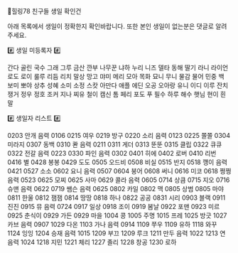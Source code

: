 🌈힐링78 친구들 생일 확인건

아래 목록에서 생일이 정확한지 확인바랍니다.
또한 본인 생일이 없는분은 댓글로 알려주세요.

#️⃣  생일 미등록자 #️⃣ 

간다 골린 국수 그래 그루
금산 깐부 나무꾼 냐하 누리
니즈 델타 동해 딸기 라니
라이언 로도 로이 룰루 리듬
리치 말상 망고 먀미 메리
모아 목화 묘니 무니 물감
물어 민중 백 보미 뽀야
상추 성혜 소미 소정 스캇
아만다 애플 에딘 오공 오아랑
유니 이디 이루 잔치 쟁거
정우 정호 조커 지나 찌유
철이 캠신 톰 페리 포도
푸 필수 하루 해수 햇님
현이 흰말

#️⃣  생일자 리스트 #️⃣

0203 안개 음력 0106
0215 여우
0219 방구
0220 소리 음력 0123
0225 쫄쫄
0304 미라지
0307 동백
0310 콴 음력 0211
0311 게더
0313 뚠뚠
0315 클립
0322 큐큐
0322 전갈 음력 0223
0330 파인 음력 0302
0401 히에
0402 로버
0410 리번
0416 별
0428 봉봉
0429 도도
0505 오드비
0508 비실
0515 반지
0518 깽이 음력 0421
0527 소소
0602 요니 음력 0507
0604 붕어
0608 써니
0616 미코
0618 쩡쩡 음력 0523
0625 모찌
0625 사마
0629 콜라 음력 0605
0714 상큼
0715 지오
0716 슈맨 음력 0622
0719 쌤슨 음력 0625
0802 카일
0802 맥
0805 상범
0805 마야
0811 한울
0812 잼잼
0814 땅땅
0818 하나
0822 공공
0831 시리
0903 블랙
0911 진진
0915 뮤 음력 0724
0917 일상
0918 조이
0919 봄날
0922 포맨
0923 미르
0925 춘식이
0929 가든
0929 마을
1004 콩
1005 주명
1015 프레
1025 방긋
1027 카브 음력 0907
1029 다온
1103 가나 음력 0914
1109 쭈우
1109 유하
1118 와꾸
1124 잉잉
1204 승재 음력 1015
1209 부끄
1209 루크
1211 만두 음력 1022
1213 연 음력 1024
1218 지민
1221 체리
1227 졸리
1228 창공
1230 로하
